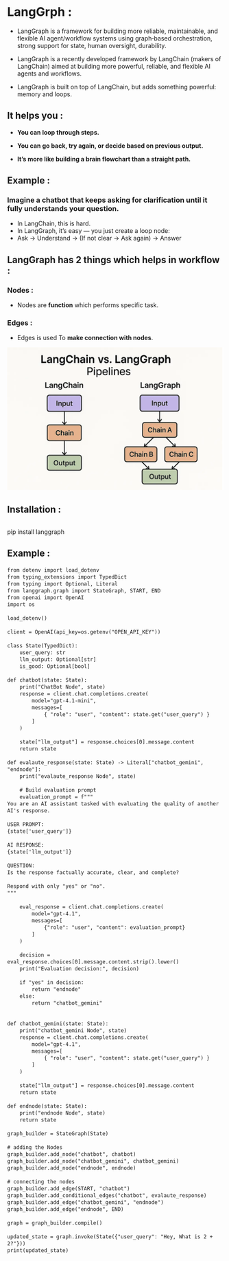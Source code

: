 # LangGrph :
- LangGraph is a framework for building more reliable, maintainable, and flexible AI agent/workflow systems using graph‑based orchestration, strong support for state, human oversight, durability.

- LangGraph is a recently developed framework by LangChain (makers of LangChain) aimed at building more powerful, reliable, and flexible AI agents and workflows.

- LangGraph is built on top of LangChain, but adds something powerful: memory and loops.

## It helps you :
- **You can loop through steps.**

- **You can go back, try again, or decide based on previous output.**

- **It’s more like building a brain flowchart than a straight path.**

## Example :
### Imagine a chatbot that keeps asking for clarification until it fully understands your question.
- In LangChain, this is hard.
- In LangGraph, it’s easy — you just create a loop node:
- Ask → Understand → (If not clear → Ask again) → Answer

## LangGraph has 2 things which helps in **workflow** :
### Nodes :
- Nodes are **function** which performs specific task.

### Edges :
- Edges is used To **make connection with nodes**.

![](assets/langgraph.png)

## Installation :
```

```
pip install langgraph
## Example :
```
from dotenv import load_dotenv
from typing_extensions import TypedDict
from typing import Optional, Literal
from langgraph.graph import StateGraph, START, END
from openai import OpenAI
import os

load_dotenv()

client = OpenAI(api_key=os.getenv("OPEN_API_KEY"))

class State(TypedDict):
    user_query: str
    llm_output: Optional[str]
    is_good: Optional[bool]

def chatbot(state: State):
    print("ChatBot Node", state)
    response = client.chat.completions.create(
        model="gpt-4.1-mini",
        messages=[
            { "role": "user", "content": state.get("user_query") }
        ]
    )

    state["llm_output"] = response.choices[0].message.content
    return state

def evalaute_response(state: State) -> Literal["chatbot_gemini", "endnode"]:
    print("evalaute_response Node", state)

    # Build evaluation prompt
    evaluation_prompt = f"""
You are an AI assistant tasked with evaluating the quality of another AI's response.

USER PROMPT:
{state['user_query']}

AI RESPONSE:
{state['llm_output']}

QUESTION:
Is the response factually accurate, clear, and complete?

Respond with only "yes" or "no".
"""

    eval_response = client.chat.completions.create(
        model="gpt-4.1",
        messages=[
            {"role": "user", "content": evaluation_prompt}
        ]
    )

    decision = eval_response.choices[0].message.content.strip().lower()
    print("Evaluation decision:", decision)

    if "yes" in decision:
        return "endnode"
    else:
        return "chatbot_gemini"


def chatbot_gemini(state: State):
    print("chatbot_gemini Node", state)
    response = client.chat.completions.create(
        model="gpt-4.1",
        messages=[
            { "role": "user", "content": state.get("user_query") }
        ]
    )

    state["llm_output"] = response.choices[0].message.content
    return state

def endnode(state: State):
    print("endnode Node", state)
    return state

graph_builder = StateGraph(State)

# adding the Nodes
graph_builder.add_node("chatbot", chatbot)
graph_builder.add_node("chatbot_gemini", chatbot_gemini)
graph_builder.add_node("endnode", endnode)

# connecting the nodes
graph_builder.add_edge(START, "chatbot")
graph_builder.add_conditional_edges("chatbot", evalaute_response)
graph_builder.add_edge("chatbot_gemini", "endnode")
graph_builder.add_edge("endnode", END)

graph = graph_builder.compile()

updated_state = graph.invoke(State({"user_query": "Hey, What is 2 + 2?"}))
print(updated_state)

```